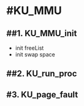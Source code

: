 #KU_MMU
====================
##1. KU_MMU_init
--------------------
+ init freeList
+ init swap space

##2. KU_run_proc
--------------------



#3. KU_page_fault
--------------------
